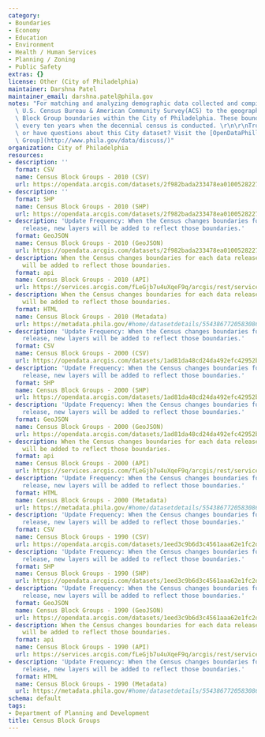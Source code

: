 ```yaml
---
category:
- Boundaries
- Economy
- Education
- Environment
- Health / Human Services
- Planning / Zoning
- Public Safety
extras: {}
license: Other (City of Philadelphia)
maintainer: Darshna Patel
maintainer_email: darshna.patel@phila.gov
notes: "For matching and analyzing demographic data collected and compiled by the\
  \ U.S. Census Bureau & American Community Survey(ACS) to the geography of Census\
  \ Block Group boundaries within the City of Philadelphia. These boundaries can change\
  \ every ten years when the decennial census is conducted. \r\n\r\nTrouble downloading\
  \ or have questions about this City dataset? Visit the [OpenDataPhilly Discussion\
  \ Group](http://www.phila.gov/data/discuss/)"
organization: City of Philadelphia
resources:
- description: ''
  format: CSV
  name: Census Block Groups - 2010 (CSV)
  url: https://opendata.arcgis.com/datasets/2f982bada233478ea0100528227febce_0.csv
- description: ''
  format: SHP
  name: Census Block Groups - 2010 (SHP)
  url: https://opendata.arcgis.com/datasets/2f982bada233478ea0100528227febce_0.zip
- description: 'Update Frequency: When the Census changes boundaries for each data
    release, new layers will be added to reflect those boundaries.'
  format: GeoJSON
  name: Census Block Groups - 2010 (GeoJSON)
  url: https://opendata.arcgis.com/datasets/2f982bada233478ea0100528227febce_0.geojson
- description: When the Census changes boundaries for each data release, new layers
    will be added to reflect those boundaries.
  format: api
  name: Census Block Groups - 2010 (API)
  url: https://services.arcgis.com/fLeGjb7u4uXqeF9q/arcgis/rest/services/Census_Block_Groups_2010/FeatureServer/0/query?outFields=*&where=1%3D1
- description: When the Census changes boundaries for each data release, new layers
    will be added to reflect those boundaries.
  format: HTML
  name: Census Block Groups - 2010 (Metadata)
  url: https://metadata.phila.gov/#home/datasetdetails/5543867720583086178c4f46/representationdetails/55438ac99b989a05172d0d79/
- description: 'Update Frequency: When the Census changes boundaries for each data
    release, new layers will be added to reflect those boundaries.'
  format: CSV
  name: Census Block Groups - 2000 (CSV)
  url: https://opendata.arcgis.com/datasets/1ad81da48cd24da492efc42952b4cbea_0.csv
- description: 'Update Frequency: When the Census changes boundaries for each data
    release, new layers will be added to reflect those boundaries.'
  format: SHP
  name: Census Block Groups - 2000 (SHP)
  url: https://opendata.arcgis.com/datasets/1ad81da48cd24da492efc42952b4cbea_0.zip
- description: 'Update Frequency: When the Census changes boundaries for each data
    release, new layers will be added to reflect those boundaries.'
  format: GeoJSON
  name: Census Block Groups - 2000 (GeoJSON)
  url: https://opendata.arcgis.com/datasets/1ad81da48cd24da492efc42952b4cbea_0.geojson
- description: When the Census changes boundaries for each data release, new layers
    will be added to reflect those boundaries.
  format: api
  name: Census Block Groups - 2000 (API)
  url: https://services.arcgis.com/fLeGjb7u4uXqeF9q/arcgis/rest/services/Census_Block_Groups_2000/FeatureServer/0/query?outFields=*&where=1%3D1
- description: 'Update Frequency: When the Census changes boundaries for each data
    release, new layers will be added to reflect those boundaries.'
  format: HTML
  name: Census Block Groups - 2000 (Metadata)
  url: https://metadata.phila.gov/#home/datasetdetails/5543867720583086178c4f46/representationdetails/557ae8ce97f2dbd87e7cc271/
- description: 'Update Frequency: When the Census changes boundaries for each data
    release, new layers will be added to reflect those boundaries.'
  format: CSV
  name: Census Block Groups - 1990 (CSV)
  url: https://opendata.arcgis.com/datasets/1eed3c9b6d3c4561aaa62e1fc2dd81c4_0.csv
- description: 'Update Frequency: When the Census changes boundaries for each data
    release, new layers will be added to reflect those boundaries.'
  format: SHP
  name: Census Block Groups - 1990 (SHP)
  url: https://opendata.arcgis.com/datasets/1eed3c9b6d3c4561aaa62e1fc2dd81c4_0.zip
- description: 'Update Frequency: When the Census changes boundaries for each data
    release, new layers will be added to reflect those boundaries.'
  format: GeoJSON
  name: Census Block Groups - 1990 (GeoJSON)
  url: https://opendata.arcgis.com/datasets/1eed3c9b6d3c4561aaa62e1fc2dd81c4_0.geojson
- description: When the Census changes boundaries for each data release, new layers
    will be added to reflect those boundaries.
  format: api
  name: Census Block Groups - 1990 (API)
  url: https://services.arcgis.com/fLeGjb7u4uXqeF9q/arcgis/rest/services/Census_Block_Groups_1990/FeatureServer/0/query?outFields=*&where=1%3D1
- description: 'Update Frequency: When the Census changes boundaries for each data
    release, new layers will be added to reflect those boundaries.'
  format: HTML
  name: Census Block Groups - 1990 (Metadata)
  url: https://metadata.phila.gov/#home/datasetdetails/5543867720583086178c4f46/representationdetails/557ae8b44d72efc5445ab091/
schema: default
tags:
- Department of Planning and Development
title: Census Block Groups
---
```

